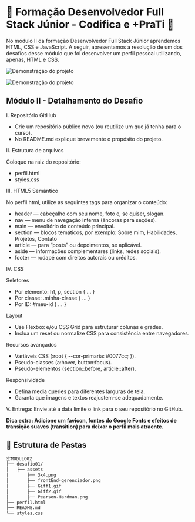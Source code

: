 # 🚀 **Formação Desenvolvedor Full Stack Júnior - Codifica e +PraTi** 🚀

No módulo II da formação Desenvolvedor Full Stack Júnior aprendemos HTML, CSS e JavaScript. A seguir, apresentamos a resolução de um dos desafios desse módulo que foi desenvolver um perfil pessoal utilizando, apenas, HTML e CSS.

![Demonstração do projeto](./assets/Gif_1.gif)

![Demonstração do projeto](./assets/Gif_2.gif)

## Módulo II - Detalhamento do Desafio 

I. Repositório GitHub
- Crie um repositório público novo (ou reutilize um que já tenha para o curso).
- No README.md explique brevemente o propósito do projeto.

II. Estrutura de arquivos

Coloque na raiz do repositório:
- perfil.html
- styles.css

III. HTML5 Semântico

No perfil.html, utilize as seguintes tags para organizar o conteúdo:

- header — cabeçalho com seu nome, foto e, se quiser, slogan.
- nav — menu de navegação interna (âncoras para seções).
- main — envoltório do conteúdo principal.
- section — blocos temáticos, por exemplo: Sobre mim, Habilidades, Projetos, Contato
- article — para “posts” ou depoimentos, se aplicável.
- aside — informações complementares (links, redes sociais).
- footer — rodapé com direitos autorais ou créditos.

IV. CSS

Seletores

- Por elemento: h1, p, section { … }
- Por classe: .minha-classe { … }
- Por ID: #meu-id { … }

Layout
- Use Flexbox e/ou CSS Grid para estruturar colunas e grades.
- Inclua um reset ou normalize CSS para consistência entre navegadores.

Recursos avançados

- Variáveis CSS (:root { --cor-primaria: #0077cc; }).
- Pseudo-classes (a:hover, button:focus).
- Pseudo-elementos (section::before, article::after).

Responsividade
- Defina media queries para diferentes larguras de tela.
- Garanta que imagens e textos reajustem-se adequadamente.

V. Entrega: Envie até a data limite o link para o seu repositório no GitHub.

**Dica extra: Adicione um favicon, fontes do Google Fonts e efeitos de transição suaves (transition) para deixar o perfil mais atraente.**


## 📁 Estrutura de Pastas

```bash
📦MODULO02
├── desafio01/
│   ├── assets  
│       ├── 3x4.png
│       ├── frontEnd-gerenciador.png   
│       ├── Giff1.gif  
│       ├── Giff2.gif  
│       ├── Pearson-Hardman.png   
├── perfil.html
├── README.md
└── styles.css
```


